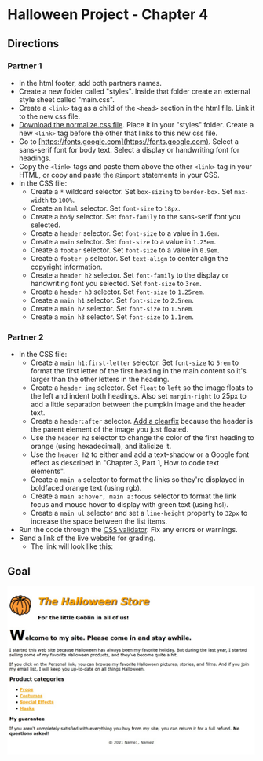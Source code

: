 # Halloween Project - Chapter 4 

## Directions

### Partner 1
- In the html footer, add both partners names.
- Create a new folder called "styles". Inside that folder create an external style sheet called "main.css".
- Create a `<link>` tag as a child of the `<head>` section in the html file. Link it to the new css file.
- [Download the normalize.css file](https://necolas.github.io/normalize.css/). Place it in your "styles" folder. Create a new `<link>` tag before the other that links to this new css file.
- Go to [https://fonts.google.com](https://fonts.google.com). Select a sans-serif font for body text. Select a display or handwriting font for headings.
- Copy the `<link>` tags and paste them above the other `<link>` tag in your HTML, or copy and paste the `@import` statements in your CSS.
- In the CSS file:
  - Create a `*` wildcard selector. Set `box-sizing` to `border-box`. Set `max-width` to `100%`.
  - Create an `html` selector. Set `font-size` to `18px`.
  - Create a `body` selector. Set `font-family` to the sans-serif font you selected.
  - Create a `header` selector. Set `font-size` to a value in `1.6em`.
  - Create a `main` selector. Set `font-size` to a value in `1.25em`.
  - Create a `footer` selector. Set `font-size` to a value in `0.9em`.
  - Create a `footer p` selector. Set `text-align` to center align the copyright information.
  - Create a `header h2` selector. Set `font-family` to the display or handwriting font you selected. Set `font-size` to `3rem`.
  - Create a `header h3` selector. Set `font-size` to `1.25rem`.
  - Create a `main h1` selector. Set `font-size` to `2.5rem`.
  - Create a `main h2` selector. Set `font-size` to `1.5rem`.
  - Create a `main h3` selector. Set `font-size` to `1.1rem`.


### Partner 2
- In the CSS file:
  - Create a `main h1:first-letter` selector. Set `font-size` to `5rem` to format the first letter of the first heading in the main content so it's larger than the other letters in the heading.
  - Create a `header img` selector. Set `float` to `left` so the image floats to the left and indent both headings. Also set `margin-right` to 25px to add a little separation between the pumpkin image and the header text.
  - Create a `header:after` selector. [Add a clearfix](https://css-tricks.com/snippets/css/clear-fix/) because the header is the parent element of the image you just floated.
  - Use the `header h2` selector to change the color of the first heading to orange (using hexadecimal), and italicize it.
  - Use the `header h2` to either and add a text-shadow or a Google font effect as described in "Chapter 3, Part 1, How to code text elements".
  - Create a `main a` selector to format the links so they're displayed in boldfaced orange text (using rgb). 
  - Create a `main a:hover, main a:focus` selector to format the link focus and mouse hover to display with green text (using hsl).
  - Create a `main ul` selector and set a `line-height` property to `32px` to increase the space between the list items.
- Run the code through the [CSS validator](https://jigsaw.w3.org/css-validator/). Fix any errors or warnings. 
- Send a link of the live website for grading.
  - The link will look like this:  

## Goal

![Screenshot](images/screenshot.jpg)
